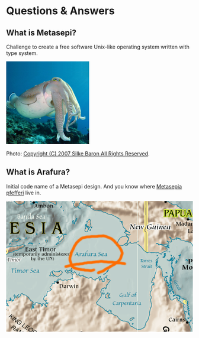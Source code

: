 # Questions & Answers

## What is Metasepi?

Challenge to create a free software Unix-like operating system written with type system.

![](img/metasepi_logo_beta2.jpg)

Photo: [Copyright (C) 2007 Silke Baron All Rights Reserved](http://www.flickr.com/photos/silkebaron/931247866/).

## What is Arafura?

Initial code name of a Metasepi design.
And you know where [Metasepia pfefferi](http://en.wikipedia.org/wiki/Metasepia_pfefferi) live in.

![](img/arafura_map.png)
